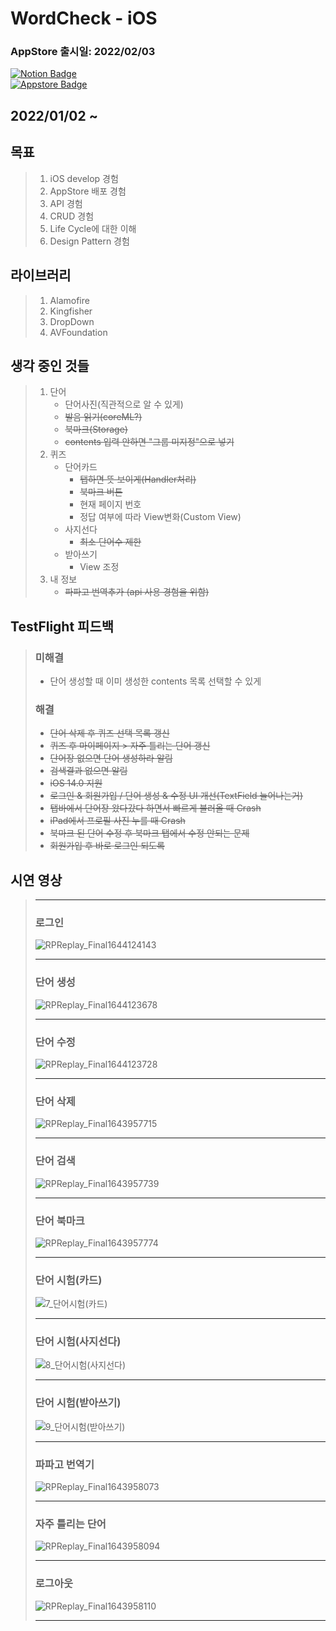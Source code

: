 # WordCheck - iOS 
### AppStore 출시일: 2022/02/03  
[![Notion Badge](https://img.shields.io/badge/-Notion-white?style=flat&logo=Notion&logoColor=black)](https://www.notion.so/WordCheck-43b78f5f3a0e4a7e9c75cc1d9be90314)  
[![Appstore Badge](https://img.shields.io/badge/-Appstore-white?style=flat&logo=Appstore&logoColor=#0D96F6)](https://apps.apple.com/kor/app/wordcheck/id1608211521)  
## 2022/01/02 ~
## 목표
>  1. iOS develop 경험
>  2. AppStore 배포 경험
>  3. API 경험
>  4. CRUD 경험
>  5. Life Cycle에 대한 이해
>  6. Design Pattern 경험
 
## 라이브러리
>  1. Alamofire
>  2. Kingfisher
>  3. DropDown
>  4. AVFoundation
 
## 생각 중인 것들
> 1. 단어  
>    * 단어사진(직관적으로 알 수 있게)
>    * ~~발음 읽기(coreML?)~~
>    * ~~북마크(Storage)~~  
>    * ~~contents 입력 안하면 "그룹 미지정"으로 넣기~~
> 2. 퀴즈  
>    * 단어카드
>       * ~~탭하면 뜻 보이게(Handler처리)~~
>       * ~~북마크 버튼~~
>       * 현재 페이지 번호
>       * 정답 여부에 따라 View변화(Custom View)
>    * 사지선다
>       * ~~최소 단어수 제한~~
>    * 받아쓰기
>       * View 조정
> 3. 내 정보
>    * ~~파파고 번역추가 (api 사용 경험을 위함)~~

## TestFlight 피드백
>   ### 미해결
>   * 단어 생성할 때 이미 생성한 contents 목록 선택할 수 있게
>   ### 해결
>   * ~~단어 삭제 후 퀴즈 선택 목록 갱신~~
>   * ~~퀴즈 후 마이페이지 > 자주 틀리는 단어 갱신~~
>   * ~~단어장 없으면 단어 생성하라 알림~~
>   * ~~검색결과 없으면 알림~~
>   * ~~iOS 14.0 지원~~
>   * ~~로그인 & 회원가입 / 단어 생성 & 수정 UI 개선(TextField 늘어나는거)~~
>   * ~~탭바에서 단어장 왔다갔다 하면서 빠르게 불러올 때 Crash~~
>   * ~~iPad에서 프로필 사진 누를 때 Crash~~
>   * ~~북마크 된 단어 수정 후 북마크 탭에서 수정 안되는 문제~~
>   * ~~회원가입 후 바로 로그인 되도록~~

## 시연 영상
> ---
> ### 로그인
> ![RPReplay_Final1644124143](https://user-images.githubusercontent.com/49361214/152668731-6c2fbdb8-8c69-4507-a927-fd0aa5e07c59.gif)
>
> ---
> ### 단어 생성
> ![RPReplay_Final1644123678](https://user-images.githubusercontent.com/49361214/152668692-57463379-e93c-46b1-b33d-19d3eb0e5f69.gif)
>
> ---
> ### 단어 수정
> ![RPReplay_Final1644123728](https://user-images.githubusercontent.com/49361214/152668691-a560c5da-0359-4fb1-96da-9eb4bc617191.gif)
>
> ---   
> ### 단어 삭제
> ![RPReplay_Final1643957715](https://user-images.githubusercontent.com/49361214/152499668-89c21932-5006-42df-9e06-228c44a6059c.gif)
>   
> ---   
> ### 단어 검색
> ![RPReplay_Final1643957739](https://user-images.githubusercontent.com/49361214/152499534-9f4d4fa2-39e2-489f-8325-911e06e8edda.gif)
>   
> ---   
> ### 단어 북마크
> ![RPReplay_Final1643957774](https://user-images.githubusercontent.com/49361214/152499565-6f57ed99-3637-401f-99fd-1c5980446a27.gif)
>   
> ---   
> ### 단어 시험(카드)
> ![7_단어시험(카드)](https://user-images.githubusercontent.com/49361214/152500412-d7a62fec-c595-4d88-bb90-5999c87b6981.gif)
>   
> ---   
> ### 단어 시험(사지선다)
> ![8_단어시험(사지선다)](https://user-images.githubusercontent.com/49361214/152500441-dd299b8b-0329-42e8-86df-612e1db4d2c9.gif)
>   
> ---   
> ### 단어 시험(받아쓰기)
> ![9_단어시험(받아쓰기)](https://user-images.githubusercontent.com/49361214/152500464-65b8eac9-0f15-477b-9583-2b02611bb7de.gif)
>   
> ---   
> ### 파파고 번역기
> ![RPReplay_Final1643958073](https://user-images.githubusercontent.com/49361214/152500542-835ee3f6-efaf-44b1-9c02-bb27ce7531f3.gif)
>   
> ---   
> ### 자주 틀리는 단어
> ![RPReplay_Final1643958094](https://user-images.githubusercontent.com/49361214/152500560-f2016cf8-ec3f-4fb1-b9e9-f8c85dcc3bf6.gif)
>   
> ---   
> ### 로그아웃
> ![RPReplay_Final1643958110](https://user-images.githubusercontent.com/49361214/152500621-61f207ec-1dee-4560-9d24-cc9cedadae10.gif)
>  
> ---   
